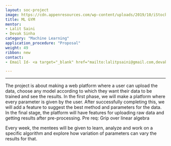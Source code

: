 ```yaml
---
layout: soc-project
image: https://cdn.appenresources.com/wp-content/uploads/2019/10/iStock-1181216327-750x422.jpg
title: ML GYM
mentor: 
- Lalit Saini
- Devak Sinha 
category: "Machine Learning"
application_procedure: "Proposal"
weight: 49
ribbon: new
contact:
- Email Id- <a target="_blank" href="mailto:lalitpsaini@gmail.com,devakdsinha@gmail.com">lalitpsaini@gmail.com, devakdsinha@gmail.com</a>  

---
```


---


<!--break-->

The project is about making a web platform where a user can upload the data, choose any model according to which they want their data to be trained and see the results. In the first phase, we will make a platform where every parameter is given by the user. After successfully completing this, we will add a feature to suggest the best method and parameters for the data. In the final stage, the platform will have features for uploading raw data and getting results after pre-processing. Pre req: Grip over linear algebra
<!--break-->


Every week, the mentees will be given to learn, analyze and work on a specific algorithm and explore how variation of parameters can vary the results for that.

<!--break-->
